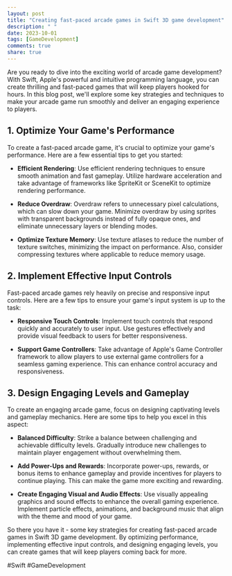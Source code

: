 ```yaml
---
layout: post
title: "Creating fast-paced arcade games in Swift 3D game development"
description: " "
date: 2023-10-01
tags: [GameDevelopment]
comments: true
share: true
---
```


Are you ready to dive into the exciting world of arcade game development? With Swift, Apple's powerful and intuitive programming language, you can create thrilling and fast-paced games that will keep players hooked for hours. In this blog post, we'll explore some key strategies and techniques to make your arcade game run smoothly and deliver an engaging experience to players.

## 1. Optimize Your Game's Performance

To create a fast-paced arcade game, it's crucial to optimize your game's performance. Here are a few essential tips to get you started:

- **Efficient Rendering**: Use efficient rendering techniques to ensure smooth animation and fast gameplay. Utilize hardware acceleration and take advantage of frameworks like SpriteKit or SceneKit to optimize rendering performance.

- **Reduce Overdraw**: Overdraw refers to unnecessary pixel calculations, which can slow down your game. Minimize overdraw by using sprites with transparent backgrounds instead of fully opaque ones, and eliminate unnecessary layers or blending modes.

- **Optimize Texture Memory**: Use texture atlases to reduce the number of texture switches, minimizing the impact on performance. Also, consider compressing textures where applicable to reduce memory usage.

## 2. Implement Effective Input Controls

Fast-paced arcade games rely heavily on precise and responsive input controls. Here are a few tips to ensure your game's input system is up to the task:

- **Responsive Touch Controls**: Implement touch controls that respond quickly and accurately to user input. Use gestures effectively and provide visual feedback to users for better responsiveness.

- **Support Game Controllers**: Take advantage of Apple's Game Controller framework to allow players to use external game controllers for a seamless gaming experience. This can enhance control accuracy and responsiveness.

## 3. Design Engaging Levels and Gameplay

To create an engaging arcade game, focus on designing captivating levels and gameplay mechanics. Here are some tips to help you excel in this aspect:

- **Balanced Difficulty**: Strike a balance between challenging and achievable difficulty levels. Gradually introduce new challenges to maintain player engagement without overwhelming them.

- **Add Power-Ups and Rewards**: Incorporate power-ups, rewards, or bonus items to enhance gameplay and provide incentives for players to continue playing. This can make the game more exciting and rewarding.

- **Create Engaging Visual and Audio Effects**: Use visually appealing graphics and sound effects to enhance the overall gaming experience. Implement particle effects, animations, and background music that align with the theme and mood of your game.

So there you have it - some key strategies for creating fast-paced arcade games in Swift 3D game development. By optimizing performance, implementing effective input controls, and designing engaging levels, you can create games that will keep players coming back for more.

#Swift #GameDevelopment